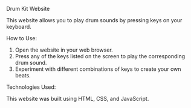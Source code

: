 Drum Kit Website

This website allows you to play drum sounds by pressing keys on your keyboard.

How to Use:

1. Open the website in your web browser.
2. Press any of the keys listed on the screen to play the corresponding drum sound.
3. Experiment with different combinations of keys to create your own beats.

Technologies Used:

This website was built using HTML, CSS, and JavaScript.
